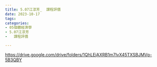 ```yaml
---
title: 5.07江淳芳_  課程評價
date: 2023-10-17
tags: 
categories:
- 05個體經濟學
- 5.07江淳芳
-   課程評價

---
```

https://drive.google.com/drive/folders/1QhLEjAXRB1m7IvX45TXSBJMVp-5B3QBY
